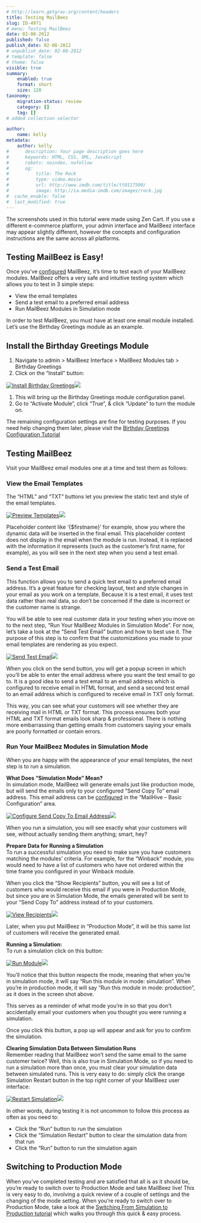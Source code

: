 ```yaml
---
# http://learn.getgrav.org/content/headers
title: Testing MailBeez
slug: ID-4971
# menu: Testing MailBeez
date: 02-08-2012
published: false
publish_date: 02-08-2012
# unpublish_date: 02-08-2012
# template: false
# theme: false
visible: true
summary:
    enabled: true
    format: short
    size: 128
taxonomy:
    migration-status: review
    category: []
    tag: []
# added collection selector

author:
    name: kelly
metadata:
    author: kelly
#      description: Your page description goes here
#      keywords: HTML, CSS, XML, JavaScript
#      robots: noindex, nofollow
#      og:
#          title: The Rock
#          type: video.movie
#          url: http://www.imdb.com/title/tt0117500/
#          image: http://ia.media-imdb.com/images/rock.jpg
#  cache_enable: false
#  last_modified: true
---
```


The screenshots used in this tutorial were made using Zen Cart. If you use a different e-commerce platform, your admin interface and MailBeez interface may appear slightly different, however the concepts and configuration instructions are the same across all platforms.

## Testing MailBeez is Easy!

Once you’ve [configured](http://www.mailbeez.com/documentation/tutorials/mailbeez-comprehensive-configuration-tutorial/) MailBeez, it’s time to test each of your MailBeez modules. MailBeez offers a very safe and intuitive testing system which allows you to test in 3 simple steps:

- View the email templates
- Send a test email to a preferred email address
- Run MailBeez Modules in Simulation mode

In order to test MailBeez, you must have at least one email module installed. Let’s use the Birthday Greetings module as an example.

## Install the Birthday Greetings Module


1. Navigate to admin > MailBeez Interface > MailBeez Modules tab > Birthday Greetings
2. Click on the “Install” button:

[![](http://www.mailbeez.com/images/doc/mailbeez/birthday/birthday_config2.png "Install Birthday Greetings")](http://www.mailbeez.com/images/doc/mailbeez/birthday/birthday_config2.png "Install Birthday Greetings")![](http://localhost/wordpress_mailbeez_EOL/wp-content/themes/awake/images/shortcodes/image_shadow.png)

1. This will bring up the Birthday Greetings module configuration panel.
2. Go to “Activate Module”, click “True”, & click “Update” to turn the module on.

The remaining configuration settings are fine for testing purposes. If you need help changing them later, please visit the [Birthday Greetings Configuration Tutorial](http://www.mailbeez.com/documentation/tutorials/mailbeez-tutorials/birthday-greetings-configuration-tutorial/)

## Testing MailBeez

Visit your MailBeez email modules one at a time and test them as follows:

### View the Email Templates

The “HTML” and “TXT” buttons let you preview the static text and style of the email templates.

[![](http://www.mailbeez.com/images/doc/getting_started/preview_templates.png "Preview Templates")](http://www.mailbeez.com/images/doc/getting_started/preview_templates.png "Preview Templates")![](http://localhost/wordpress_mailbeez_EOL/wp-content/themes/awake/images/shortcodes/image_shadow.png)

Placeholder content like ‘{$firstname}’ for example, show you where the dynamic data will be inserted in the final email. This placeholder content does not display in the email when the module is run. Instead, it is replaced with the information it represents (such as the customer’s first name, for example), as you will see in the next step when you send a test email.

### Send a Test Email

This function allows you to send a quick test email to a preferred email address. It’s a great feature for checking layout, text and style changes in your email as you work on a template. Because it is a test email, it uses test data rather than real data, so don’t be concerned if the date is incorrect or the customer name is strange.

You will be able to see real customer data in your testing when you move on to the next step, “Run Your MailBeez Modules in Simulation Mode”. For now, let’s take a look at the “Send Test Email” button and how to best use it. The purpose of this step is to confirm that the customizations you made to your email templates are rendering as you expect.

[![](http://www.mailbeez.com/images/doc/getting_started/send_test.png "Send Test Email")](http://www.mailbeez.com/images/doc/getting_started/send_test.png "Send Test Email")![](http://localhost/wordpress_mailbeez_EOL/wp-content/themes/awake/images/shortcodes/image_shadow.png)

When you click on the send button, you will get a popup screen in which you’ll be able to enter the email address where you want the test email to go to. It is a good idea to send a test email to an email address which is configured to receive email in HTML format, and send a second test email to an email address which is configured to receive email in TXT only format.

This way, you can see what your customers will see whether they are receiving mail in HTML or TXT format. This process ensures both your HTML and TXT format emails look sharp & professional. There is nothing more embarrassing than getting emails from customers saying your emails are poorly formatted or contain errors.

### Run Your MailBeez Modules in Simulation Mode

When you are happy with the appearance of your email templates, the next step is to run a simulation.

**What Does “Simulation Mode” Mean?**  
 In simulation mode, MailBeez will generate emails just like production mode, but will send the emails only to your configured “Send Copy To” email address. This email address can be [configured](http://www.mailbeez.com/documentation/tutorials/mailbeez-quick-start-configuration-tutorial/) in the “MailHive – Basic Configuration” area.

[![](http://www.mailbeez.com/images/doc/getting_started/send_copy_to.png "Configure Send Copy To Email Address")](http://www.mailbeez.com/images/doc/getting_started/send_copy_to.png "Configure Send Copy To Email Address")![](http://localhost/wordpress_mailbeez_EOL/wp-content/themes/awake/images/shortcodes/image_shadow.png)

When you run a simulation, you will see exactly what your customers will see, without actually sending them anything; smart, hey?

**Prepare Data for Running a Simulation**  
 To run a successful simulation you need to make sure you have customers matching the modules’ criteria. For example, for the “Winback” module, you would need to have a list of customers who have not ordered within the time frame you configured in your Winback module.

When you click the “Show Recipients” button, you will see a list of customers who would receive this email if you were in Production Mode, but since you are in Simulation Mode, the emails generated will be sent to your “Send Copy To” address instead of to your customers.

[![](http://www.mailbeez.com/images/doc/getting_started/view_recipients.png "View Recipients")](http://www.mailbeez.com/images/doc/getting_started/view_recipients.png "View Recipients")![](http://localhost/wordpress_mailbeez_EOL/wp-content/themes/awake/images/shortcodes/image_shadow.png)

Later, when you put MailBeez in “Production Mode”, it will be this same list of customers will receive the generated email.

**Running a Simulation:**  
 To run a simulation click on this button:

[![](http://www.mailbeez.com/images/doc/getting_started/run_module.png "Run Module")](http://www.mailbeez.com/images/doc/getting_started/run_module.png "Run Module")![](http://localhost/wordpress_mailbeez_EOL/wp-content/themes/awake/images/shortcodes/image_shadow.png)

You’ll notice that this button respects the mode, meaning that when you’re in simulation mode, it will say “Run this module in mode: simulation”. When you’re in production mode, it will say “Run this module in mode: production”, as it does in the screen shot above.

This serves as a reminder of what mode you’re in so that you don’t accidentally email your customers when you thought you were running a simulation.

Once you click this button, a pop up will appear and ask for you to confirm the simulation.

**Clearing Simulation Data Between Simulation Runs**  
 Remember reading that MailBeez won’t send the same email to the same customer twice? Well, this is also true in Simulation Mode, so if you need to run a simulation more than once, you must clear your simulation data between simulated runs. This is very easy to do: simply click the orange Simulation Restart button in the top right corner of your MailBeez user interface:

[![](http://www.mailbeez.com/images/doc/getting_started/restart_simulation.png "Restart Simulation")](http://www.mailbeez.com/images/doc/getting_started/restart_simulation.png "Restart Simulation")![](http://localhost/wordpress_mailbeez_EOL/wp-content/themes/awake/images/shortcodes/image_shadow.png)

In other words, during testing it is not uncommon to follow this process as often as you need to:

- Click the “Run” button to run the simulation
- Click the “Simulation Restart” button to clear the simulation data from that run
- Click the “Run” button to run the simulation again

## Switching to Production Mode

When you’ve completed testing and are satisfied that all is as it should be, you’re ready to switch over to Production Mode and take MailBeez live! This is very easy to do, involving a quick review of a couple of settings and the changing of the mode setting. When you’re ready to switch over to Production Mode, take a look at the [Switching From Simulation to Production tutorial](http://www.mailbeez.com/documentation/tutorials/switching-from-simulation-to-production/) which walks you through this quick & easy process.
